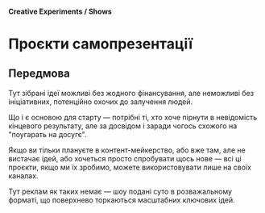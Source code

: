 #### Creative Experiments / Shows

# Проєкти самопрезентації

## Передмова

Тут зібрані ідеї можливі без жодного фінансування, але неможливі без ініціативних, потенційно охочих до залучення людей.

Що і є основою для старту — потрібні ті, хто хоче пірнути в невідомість кінцевого результату, але за досвідом і заради чогось схожого на "поугарать на досугє".

Якщо ви тільки плануєте в контент-мейкерство, або вже там, але не вистачає ідей, або хочеться просто спробувати щось нове — всі ці проєкти, якщо ми їх зробимо, можете використовувати лише на своїх каналах.

Тут реклам як таких немає — шоу подані суто в розважальному форматі, що поверхнево торкаються масштабних ключових ідей.